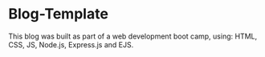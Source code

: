 # Blog-Template
This blog was built as part of a web development boot camp, using: HTML, CSS, JS, Node.js, Express.js and EJS.
